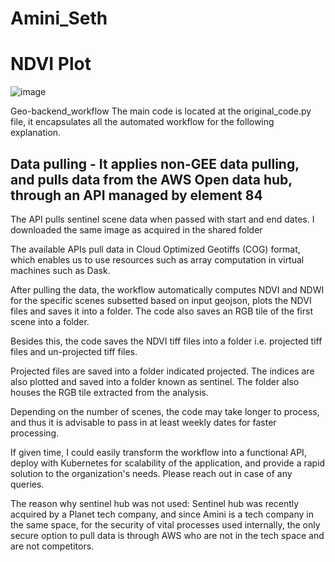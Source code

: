 # Amini_Seth
# NDVI Plot

![image](https://github.com/sethgis/Amini_Seth/assets/50513411/67048f4c-111d-4672-b38d-f9beb5481adf)

Geo-backend_workflow
The main code is located at the original_code.py file, it encapsulates all the automated workflow for the following explanation.
## Data pulling - It applies non-GEE data pulling, and pulls data from the AWS Open data hub, through an API managed by element 84
The API pulls sentinel scene data when passed with start and end dates. I downloaded the same image as acquired in the shared folder

The available APIs pull data in Cloud Optimized Geotiffs (COG) format, which enables us to use resources such as array computation in virtual machines such as Dask.

After pulling the data, the workflow automatically computes NDVI and NDWI for the specific scenes subsetted based on input geojson, plots the NDVI files and saves it into a folder.
The code also saves an RGB tile of the first scene into a folder.

Besides this, the code saves the NDVI tiff files into a folder i.e. projected tiff files and un-projected tiff files.

Projected files are saved into a folder indicated projected. The indices are also plotted and saved into a folder known as sentinel. The folder also houses the RGB tile extracted from the analysis.

Depending on the number of scenes, the code may take longer to process, and thus it is advisable to pass in at least weekly dates for faster processing.

If given time, I could easily transform the workflow into a functional API, deploy with Kubernetes for scalability of the application, and provide a rapid solution to the organization's needs. Please reach out in case of any queries.

The reason why sentinel hub was not used: Sentinel hub was recently acquired by a Planet tech company, and  since Amini is a tech company in the same space, for the security of vital processes used internally, the only secure option to pull data is through AWS who are not in the tech space and are not competitors.
